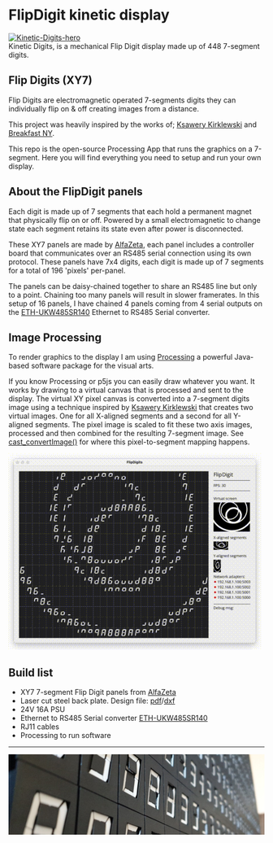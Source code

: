 # FlipDigit kinetic display

[![Kinetic-Digits-hero](assets/Kinetic-Digits.gif)](https://x.com/motus_art/status/1417507367969861653)  
Kinetic Digits, is a mechanical Flip Digit display made up of 448 7-segment digits.


## Flip Digits (XY7)
Flip Digits are electromagnetic operated 7-segments digits they can individually flip on & off creating images from a distance.

This project was heavily inspired by the works of; [Ksawery Kirklewski](https://ksawerykomputery.pl/works/flipdigits-monitor) and [Breakfast NY](https://breakfastny.com/).

This repo is the open-source Processing App that runs the graphics on a 7-segment. Here you will find everything you need to setup and run your own display.


## About the FlipDigit panels
Each digit is made up of 7 segments that each hold a permanent magnet that physically flip on or off. Powered by a small electromagnetic to change state each segment retains its state even after power is disconnected.

These XY7 panels are made by [AlfaZeta](https://flipdots.com/en/xy7-flip-digits-panels/), each panel includes a controller board that communicates over an RS485 serial connection using its own protocol. These panels have 7x4 digits, each digit is made up of 7 segments for a total of 196 'pixels' per-panel.

The panels can be daisy-chained together to share an RS485 line but only to a point. Chaining too many panels will result in slower framerates. In this setup of 16 panels, I have chained 4 panels coming from 4 serial outputs on the [ETH-UKW485SR140](http://www.sklep.uk-system.pl/konwertery-eth-ukw485sr140-z-4-portami-szeregowymi-rs485-p-41.html) Ethernet to RS485 Serial converter.


## Image Processing
To render graphics to the display I am using [Processing](https://processing.org/) a powerful Java-based software package for the visual arts.

If you know Processing or p5js you can easily draw whatever you want. It works by drawing to a virtual canvas that is processed and sent to the display.
The virtual XY pixel canvas is converted into a 7-segment digits image using a technique inspired by [Ksawery Kirklewski](https://ksawerykomputery.pl/tools/flipdigits-player) that creates two virtual images. One for all X-aligned segments and a second for all Y-aligned segments. The pixel image is scaled to fit these two axis images, processed and then combined for the resulting 7-segment image.
See [cast_convertImage()](https://github.com/owenmcateer/FlipDigits/blob/master/FlipDigits/cast.pde#L157) for where this pixel-to-segment mapping happens.

![FlipDigit UI](assets/FlipDigit-UI.gif)


## Build list
- XY7 7-segment Flip Digit panels from [AlfaZeta](https://flipdots.com/en/xy7-flip-digits-panels/)
- Laser cut steel back plate. Design file: [pdf](https://github.com/owenmcateer/FlipDigits/blob/main/assets/Back-plate.pdf)/[dxf](https://github.com/owenmcateer/FlipDigits/blob/main/assets/Back-plate.dxf)
- 24V 16A PSU
- Ethernet to RS485 Serial converter [ETH-UKW485SR140](http://www.sklep.uk-system.pl/konwertery-eth-ukw485sr140-z-4-portami-szeregowymi-rs485-p-41.html)
- RJ11 cables
- Processing to run software

---

![Kinetic Digits Display](assets/Kinetic-Digits-hero.jpg) 
